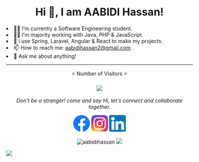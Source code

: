 

<h1 align="center">Hi 👋, I am AABIDI Hassan!</h1

- 👨‍🎓 I’m currently a Software Engineering student.
- 👨‍💻 I’m majority working with Java, PHP & JavaScript.
- 👯 I use Spring, Laravel, Angular & React to make my projects.
- 📫 How to reach me: aabidihassan2@gmail.com .
- 💬 Ask me about anything!

---

<p align="center">
  ⚡ Number of Visitors ⚡<br>
  <br><img src="https://profile-counter.glitch.me/aabidihassan/count.svg" />
</p>

<p align="center">
  <i> Don't be a stranger! come and say Hi, let's connect and collaborate together.</i>

  <p align="center">
    <a target= "_blank" href="https://www.facebook.com/aabidihassan2" alt="Facebook"><img height='45' src="https://github.com/yassine-bennkhay/yassine-bennkhay/blob/main/icons/facebook_icon.png"></a>
    <a target= "_blank" href="https://www.instagram.com/hassan_aabidi/" alt="Instagram"><img height='45' src="https://github.com/yassine-bennkhay/yassine-bennkhay/blob/main/icons/Instagram_icon.png"></a>
    <a target= "_blank" href="https://www.linkedin.com/in/hassan-aabidi//" alt="LinkedIn"><img height='45' src="https://github.com/yassine-bennkhay/yassine-bennkhay/blob/main/icons/linkedin_icon.png"></a>    
  </p>
  
</p>

<p  align="center">
<img  width="400px" src="https://github-readme-stats.vercel.app/api?username=aabidihassan&show_icons=true&theme=radical" alt="aabidihassan" /> 
<img  width="400px" src="https://github-readme-streak-stats.herokuapp.com/?user=aabidihassan&theme=radical">
</p>
<img  src="https://activity-graph.herokuapp.com/graph?username=aabidihassan&bg_color=141321&color=E5289E&line=DA5B0B&point=E1E8EB">
